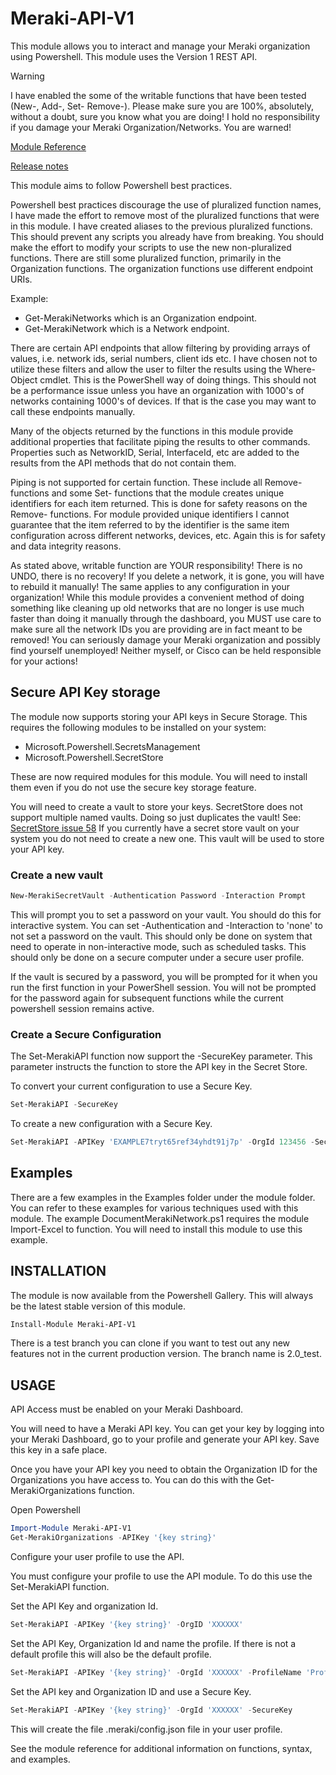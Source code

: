 # Meraki-API-V1

This module allows you to interact and manage your Meraki organization using Powershell.
This module uses the Version 1 REST API.

>[!WARNING]
I have enabled the some of the writable functions that have been tested (New-, Add-, Set- Remove-). Please make sure you are 100%, absolutely, without a doubt, sure you know what you are doing! I hold no responsibility if you damage your Meraki Organization/Networks. You are warned!

[Module Reference](https://clifra-jones.github.io/Meraki-API-V1/docs/reference.html)

[Release notes](https://clifra-jones.github.io/Meraki-API-V1/docs/releaseNotes.md)

This module aims to follow Powershell best practices.

Powershell best practices discourage the use of pluralized function names, I have made the effort to remove most of the pluralized functions that were in this module. I have created aliases to the previous pluralized functions. This should prevent any scripts you already have from breaking. You should make the effort to modify your scripts to use the new non-pluralized functions.
There are still some pluralized function, primarily in the Organization functions. The organization functions use different endpoint URIs.

Example:

- Get-MerakiNetworks which is an Organization endpoint.
- Get-MerakiNetwork which is a Network endpoint.

There are certain API endpoints that allow filtering by providing arrays of values, i.e. network ids, serial numbers, client ids etc. I have chosen not to utilize these filters and allow the user to filter the results using the Where-Object cmdlet. This is the PowerShell way of doing things. This should not be a performance issue unless you have an organization with 1000's of networks containing 1000's of devices. If that is the case you may want to call these endpoints manually.

Many of the objects returned by the functions in this module provide additional properties that facilitate piping the results to other commands. Properties such as NetworkID, Serial, InterfaceId, etc are added to the results from the API methods that do not contain them.

Piping is not supported for certain function. These include all Remove- functions and some Set- functions that the module creates unique identifiers for each item returned. This is done for safety reasons on the Remove- functions. For module provided unique identifiers I cannot guarantee that the item referred to by the identifier is the same item configuration across different networks, devices, etc. Again this is for safety and data integrity reasons.

As stated above, writable function are YOUR responsibility! There is no UNDO, there is no recovery! If you delete a network, it is gone, you will have to rebuild it manually! The same applies to any configuration in your organization! While this module provides a convenient method of doing something like cleaning up old networks that are no longer is use much faster than doing it manually through the dashboard, you MUST use care to make sure all the network IDs you are providing are in fact meant to be removed! You can seriously damage your Meraki organization and possibly find yourself unemployed! Neither myself, or Cisco can be held responsible for your actions!

## Secure API Key storage

The module now supports storing your API keys in Secure Storage.
This requires the following modules to be installed on your system:

- Microsoft.Powershell.SecretsManagement
- Microsoft.Powershell.SecretStore

These are now required modules for this module. You will need to install them even if you do not use the secure key storage feature.

You will need to create a vault to store your keys. SecretStore does not support multiple named vaults. Doing so just duplicates the vault!
See: [SecretStore issue 58](https://github.com/PowerShell/SecretStore/issues/58#issuecomment-824216690)
If you currently have a secret store vault on your system you do not need to create a new one. This vault will be used to store your API key.

### Create a new vault

```powershell
New-MerakiSecretVault -Authentication Password -Interaction Prompt
```

This will prompt you to set a password on your vault. You should do this for interactive system. You can set -Authentication and -Interaction to 'none' to not set a password on the vault. This  should only be done on system that need to operate in non-interactive mode, such as scheduled tasks. This should only be done on a secure computer under a secure user profile.

If the vault is secured by a password, you will be prompted for it when you run the first function in your PowerShell session. You will not be prompted for the password again for subsequent functions while the current powershell session remains active.

### Create a Secure Configuration

The Set-MerakiAPI function now support the -SecureKey parameter. This parameter instructs the function to store the API key in the Secret Store.

To convert your current configuration to use a Secure Key.

```powershell
Set-MerakiAPI -SecureKey
```

To create a new configuration with a Secure Key.

```powershell
Set-MerakiAPI -APIKey 'EXAMPLE7tryt65ref34yhdt91j7p' -OrgId 123456 -SecureKey
```

## Examples

There are a few examples in the Examples folder under the module folder.
You can refer to these examples for various techniques used with this module.
The example DocumentMerakiNetwork.ps1 requires the module Import-Excel to function. You will need to install this module to use this example.

## INSTALLATION

The module is now available from the Powershell Gallery. This will always be the latest stable version of this module.

```powershell
Install-Module Meraki-API-V1
```

There is a test branch you can clone if you want to test out any new features not in the current production version. The branch name is 2.0_test.

## USAGE

API Access must be enabled on your Meraki Dashboard.

You will need to have a Meraki API key. You can get your key by logging into your Meraki Dashboard, go to your profile and generate your API key.
Save this key in a safe place.

Once you have your API key you need to obtain the Organization ID for the Organizations you have access to. You can do this with the Get-MerakiOrganizations function.

Open Powershell

```powershell
Import-Module Meraki-API-V1
Get-MerakiOrganizations -APIKey '{key string}'
```

Configure your user profile to use the API.

You must configure your profile to use the API module. To do this use the Set-MerakiAPI function.

Set the API Key and organization Id.

```powershell
Set-MerakiAPI -APIKey '{key string}' -OrgID 'XXXXXX'
```

Set the API Key, Organization Id and name the profile. If there is not a default profile this will also be the default profile.

```powershell
Set-MerakiAPI -APIKey '{key string}' -OrgId 'XXXXXX' -ProfileName 'ProfileName'
```

Set the API key and Organization ID and use a Secure Key.

```powershell
Set-MerakiAPI -APIKey '{key string}' -OrgId 'XXXXXX' -SecureKey
```

This will create the file .meraki/config.json file in your user profile.

See the module reference for additional information on functions, syntax, and examples.
